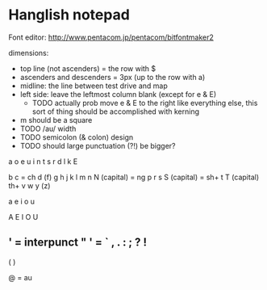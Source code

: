 # Hanglish notepad

Font editor: http://www.pentacom.jp/pentacom/bitfontmaker2

dimensions:
- top line (not ascenders) = the row with $
- ascenders and descenders = 3px (up to the row with a)
- midline: the line between test drive and map
- left side: leave the leftmost column blank (except for e & E)
    - TODO actually prob move e & E to the right like everything else, this sort of thing should be accomplished with kerning
- m should be a square
- TODO /au/ width
- TODO semicolon (& colon) design
- TODO should large punctuation (?!) be bigger?

a o e u i
n t s r d l k E

b
c = ch
d
(f)
g
h
j
k
l
m
n
N (capital) = ng
p
r
s
S (capital) = sh+
t
T (capital) th+
v
w
y
(z)

a
e
i
o
u

A
E
I
O
U

' = interpunct
"
' = `
,
.
:
;
?
!
-
(
)

@ = au

